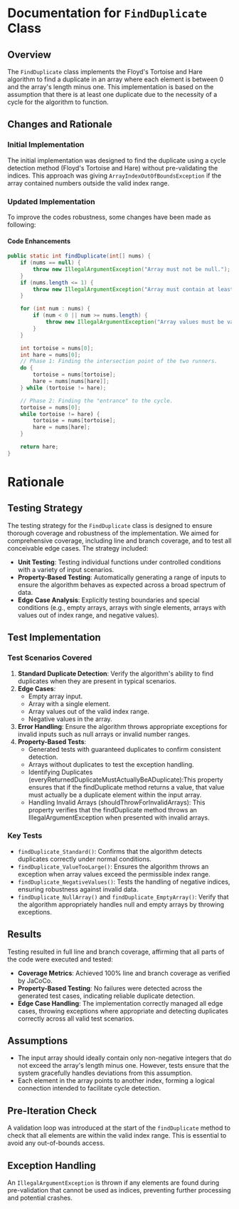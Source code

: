 # Documentation for `FindDuplicate` Class

## Overview

The `FindDuplicate` class implements the Floyd's Tortoise and Hare algorithm to find a duplicate in an array where each element is between 0 and the array's length minus one. This implementation is based on the assumption that there is at least one duplicate due to the necessity of a cycle for the algorithm to function.

## Changes and Rationale

### Initial Implementation

The initial implementation was designed to find the duplicate using a cycle detection method (Floyd's Tortoise and Hare) without pre-validating the indices. This approach was giving `ArrayIndexOutOfBoundsException` if the array contained numbers outside the valid index range.

### Updated Implementation

To improve the codes robustness, some changes have been made as following:

#### Code Enhancements

```java
public static int findDuplicate(int[] nums) {
    if (nums == null) {
        throw new IllegalArgumentException("Array must not be null.");
    }
    if (nums.length <= 1) {
        throw new IllegalArgumentException("Array must contain at least two elements.");
    }

    for (int num : nums) {
        if (num < 0 || num >= nums.length) {
            throw new IllegalArgumentException("Array values must be valid indices within the array.");
        }
    }

    int tortoise = nums[0];
    int hare = nums[0];
    // Phase 1: Finding the intersection point of the two runners.
    do {
        tortoise = nums[tortoise];
        hare = nums[nums[hare]];
    } while (tortoise != hare);

    // Phase 2: Finding the "entrance" to the cycle.
    tortoise = nums[0];
    while tortoise != hare) {
        tortoise = nums[tortoise];
        hare = nums[hare];
    }

    return hare;
}
```


# Rationale

## Testing Strategy

The testing strategy for the `FindDuplicate` class is designed to ensure thorough coverage and robustness of the implementation. We aimed for comprehensive coverage, including line and branch coverage, and to test all conceivable edge cases. The strategy included:

- **Unit Testing**: Testing individual functions under controlled conditions with a variety of input scenarios.
- **Property-Based Testing**: Automatically generating a range of inputs to ensure the algorithm behaves as expected across a broad spectrum of data.
- **Edge Case Analysis**: Explicitly testing boundaries and special conditions (e.g., empty arrays, arrays with single elements, arrays with values out of index range, and negative values).

## Test Implementation

### Test Scenarios Covered

1. **Standard Duplicate Detection**: Verify the algorithm's ability to find duplicates when they are present in typical scenarios.
2. **Edge Cases**:
   - Empty array input.
   - Array with a single element.
   - Array values out of the valid index range.
   - Negative values in the array.
3. **Error Handling**: Ensure the algorithm throws appropriate exceptions for invalid inputs such as null arrays or invalid number ranges.
4. **Property-Based Tests**:
   - Generated tests with guaranteed duplicates to confirm consistent detection.
   - Arrays without duplicates to test the exception handling.
    - Identifying Duplicates (everyReturnedDuplicateMustActuallyBeADuplicate):This property ensures that if the findDuplicate method returns a value, that value must actually be a duplicate element within the input array.
    - Handling Invalid Arrays (shouldThrowForInvalidArrays):
    This property verifies that the findDuplicate method throws an IllegalArgumentException when presented with invalid arrays.

### Key Tests

- `findDuplicate_Standard()`: Confirms that the algorithm detects duplicates correctly under normal conditions.
- `findDuplicate_ValueTooLarge()`: Ensures the algorithm throws an exception when array values exceed the permissible index range.
- `findDuplicate_NegativeValues()`: Tests the handling of negative indices, ensuring robustness against invalid data.
- `findDuplicate_NullArray()` and `findDuplicate_EmptyArray()`: Verify that the algorithm appropriately handles null and empty arrays by throwing exceptions.

## Results

Testing resulted in full line and branch coverage, affirming that all parts of the code were executed and tested:

- **Coverage Metrics**: Achieved 100% line and branch coverage as verified by JaCoCo.
- **Property-Based Testing**: No failures were detected across the generated test cases, indicating reliable duplicate detection.
- **Edge Case Handling**: The implementation correctly managed all edge cases, throwing exceptions where appropriate and detecting duplicates correctly across all valid test scenarios.

## Assumptions

- The input array should ideally contain only non-negative integers that do not exceed the array's length minus one. However, tests ensure that the system gracefully handles deviations from this assumption.
- Each element in the array points to another index, forming a logical connection intended to facilitate cycle detection.


## Pre-Iteration Check
A validation loop was introduced at the start of the `findDuplicate` method to check that all elements are within the valid index range. This is essential to avoid any out-of-bounds access.

## Exception Handling
An `IllegalArgumentException` is thrown if any elements are found during pre-validation that cannot be used as indices, preventing further processing and potential crashes.

